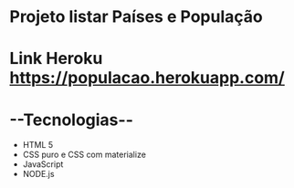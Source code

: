 # Projeto listar Países e População

# Link Heroku https://populacao.herokuapp.com/

# --Tecnologias--
- HTML 5
- CSS puro e CSS com materialize
- JavaScript
- NODE.js
 
